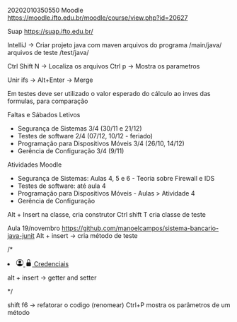 20202010350550
Moodle
https://moodle.ifto.edu.br/moodle/course/view.php?id=20627

Suap
https://suap.ifto.edu.br/


IntelliJ -> Criar projeto java com maven
arquivos do programa /main/java/
arquivos de teste /test/java/

Ctrl Shift N -> Localiza os arquivos
Ctrl p -> Mostra os parametros

Unir ifs -> Alt+Enter -> Merge

Em testes deve ser utilizado o valor esperado do cálculo ao inves das formulas, para comparação


Faltas e Sábados Letivos
- Segurança de Sistemas 3/4 (30/11 e 21/12)
- Testes de software 2/4 (07/12,  10/12 - feriado)
- Programação para Dispositivos Móveis 3/4 (26/10, 14/12)
- Gerência de Configuração 3/4 (9/11)

Atividades Moodle
- Segurança de Sistemas:  Aulas 4, 5 e 6 - Teoria sobre Firewall e IDS 
- Testes de software: até aula 4 
- Programação para Dispositivos Móveis - Aulas > Atividade 4
- Gerência de Configuração 


Alt + Insert na classe, cria construtor
Ctrl shift T cria classe de teste


Aula  19/novembro
https://github.com/manoelcampos/sistema-bancario-java-junit
Alt + insert -> cria método de teste

/*

<li class="nav-item">
                    <?php if($bolLogin && !$bolVisitante){ ?>
                    <a class="nav-link d-flex align-items-center gap-2 " aria-current="page" link="credenciais" href="https://jurisfor.com/credenciais">
                        <svg xmlns="http://www.w3.org/2000/svg" width="16" height="16" fill="currentColor" class="bi bi-person-circle" viewBox="0 0 16 16">
                            <path d="M11 6a3 3 0 1 1-6 0 3 3 0 0 1 6 0"/>
                            <path fill-rule="evenodd" d="M0 8a8 8 0 1 1 16 0A8 8 0 0 1 0 8m8-7a7 7 0 0 0-5.468 11.37C3.242 11.226 4.805 10 8 10s4.757 1.225 5.468 2.37A7 7 0 0 0 8 1"/>
                        </svg>
                        <?php }else { ?>
                        <a class="nav-link d-flex align-items-center gap-2 apps-login-only" link="login" href="https://jurisfor.com/login?redirect=credenciais">
                            <svg xmlns="http://www.w3.org/2000/svg" width="16" height="16" fill="currentColor" class="bi bi-lock-fill" viewBox="0 0 16 16">
                                <path d="M8 1a2 2 0 0 1 2 2v4H6V3a2 2 0 0 1 2-2zm3 6V3a3 3 0 0 0-6 0v4a2 2 0 0 0-2 2v5a2 2 0 0 0 2 2h6a2 2 0 0 0 2-2V9a2 2 0 0 0-2-2z"/>
                            </svg>
                            <?php } ?>
                            Credenciais
                        </a>
                </li>

alt + insert -> getter and setter

*/

shift f6 -> refatorar o codigo (renomear)
Ctrl+P mostra os parâmetros de um método
